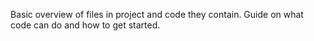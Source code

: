 Basic overview of files in project and code they contain. Guide on what code can do and how to get started.
